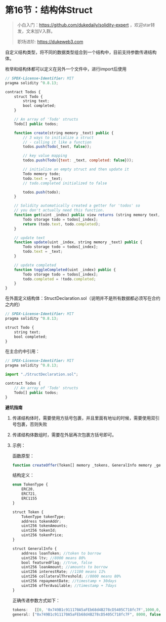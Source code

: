 # 第16节：结构体Struct

> 小白入门：https://github.com/dukedaily/solidity-expert ，欢迎star转发，文末加V入群。
>
> 职场进阶: https://dukeweb3.com

自定义结构类型，将不同的数据类型组合到一个结构中，目前支持参数传递结构体。

枚举和结构体都可以定义在另外一个文件中，进行import后使用

```js
// SPDX-License-Identifier: MIT
pragma solidity ^0.8.13;

contract Todos {
    struct Todo {
        string text;
        bool completed;
    }

    // An array of 'Todo' structs
    Todo[] public todos;

    function create(string memory _text) public {
        // 3 ways to initialize a struct
        // - calling it like a function
        todos.push(Todo(_text, false));

        // key value mapping
        todos.push(Todo({text: _text, completed: false}));

        // initialize an empty struct and then update it
        Todo memory todo;
        todo.text = _text;
        // todo.completed initialized to false

        todos.push(todo);
    }

    // Solidity automatically created a getter for 'todos' so
    // you don't actually need this function.
    function get(uint _index) public view returns (string memory text, bool completed) {
        Todo storage todo = todos[_index];
        return (todo.text, todo.completed);
    }

    // update text
    function update(uint _index, string memory _text) public {
        Todo storage todo = todos[_index];
        todo.text = _text;
    }

    // update completed
    function toggleCompleted(uint _index) public {
        Todo storage todo = todos[_index];
        todo.completed = !todo.completed;
    }
}
```

在外面定义结构体：StructDeclaration.sol（说明并不是所有数据都必须写在合约之内的）

```js
// SPDX-License-Identifier: MIT
pragma solidity ^0.8.13;

struct Todo {
    string text;
    bool completed;
}
```

在主合约中引用：

```js
// SPDX-License-Identifier: MIT
pragma solidity ^0.8.13;

import "./StructDeclaration.sol";

contract Todos {
    // An array of 'Todo' structs
    Todo[] public todos;
}
```

**避坑指南**

1. 传递结构体时，需要使用方括号包裹，并且里面有地址的时候，需要使用双引号包裹，否则失败

2. 传递结构体数组时，需要在外层再次包裹方括号即可。

3. 示例：

   函数原型：

   ```js
   function createOffer(Token[] memory _tokens, GeneralInfo memory _general)
   ```

   结构定义：

   ```js
   enum TokenType {
       ERC20,
       ERC721,
       ERC1155
   }
   
   struct Token {
       TokenType tokenType;
       address tokenAddr;
       uint256 tokenAmounts;
       uint256 tokenId;
       uint256 tokenPrice;
   }
   
   struct GeneralInfo {
       address loanToken; //token to borrow
       uint256 ltv; //8000 means 80%
       bool featuredFlag; //true, false
       uint256 loanAmount; //amounts to borrow
       uint256 interestRate; //1100 means 11%
       uint256 collateralThreshold; //8000 means 80%
       uint256 repaymentDate; //timestamp + 30days
       uint256 offerAvailable; //timestamp + 7days
   }
   
   ```

   正确传递参数方式如下：

   ```js
   tokens:	 [[0, '0x749B1c911170A5aFEb68d4B278cD5405C718fc7F',1000,0,0]],
   general: ["0x749B1c911170A5aFEb68d4B278cD5405C718fc7F", 8000, false, 1000, 1100, 8000, 10000, 10000]
   ```
